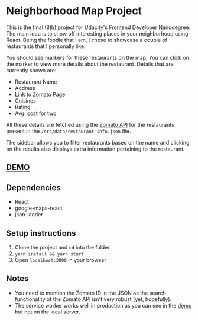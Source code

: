 # Neighborhood Map Project

This is the final (8th) project for Udacity's Frontend Developer Nanodegree. The main idea is to show off interesting places in your neighborhood using React. Being the foodie that I am, I chose to showcase a couple of restaurants that I personally like.

You should see markers for these restaurants on the map. You can click on the marker to view more details about the restaurant. Details that are currently shown are:

- Restaurant Name
- Address
- Link to Zomato Page
- Cuisines
- Rating
- Avg. cost for two

All these details are fetched using the [Zomato API][1] for the restaurants present in the `/src/data/restaurant-info.json` file.

The sidebar allows you to filter restaurants based on the name and clicking on the results also displays extra information pertaining to the restaurant.

## [DEMO][2]

## Dependencies

- React
- google-maps-react
- json-laoder

## Setup instructions

1. Clone the project and `cd` into the folder
2. `yarn install && yarn start`
3. Open `localhost:3000` in your browser

## Notes

- You need to mention the Zomato ID in the JSON as the search functionality of the Zomato API isn't very robust (yet, hopefully).
- The service worker works well in production as you can see in the [demo][2] but not on the local server.

[1]: https://developers.zomato.com/api
[2]: https://doubtful-ocean.surge.sh